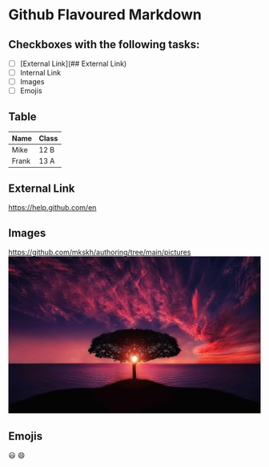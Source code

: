 # Github Flavoured Markdown

## Checkboxes with the following tasks:

- [ ] [External Link](## External Link)
- [ ] Internal Link
- [ ] Images
- [ ] Emojis

## Table

| Name    | Class |
| -------- | ------- |
| Mike  | 12 B    |
| Frank | 13 A     |


## External Link
https://help.github.com/en

## Images
https://github.com/mkskh/authoring/tree/main/pictures
![Image](https://github.com/mkskh/authoring/blob/main/pictures/tree-736885_1280.jpg?raw=true)

## Emojis
😃 😄

